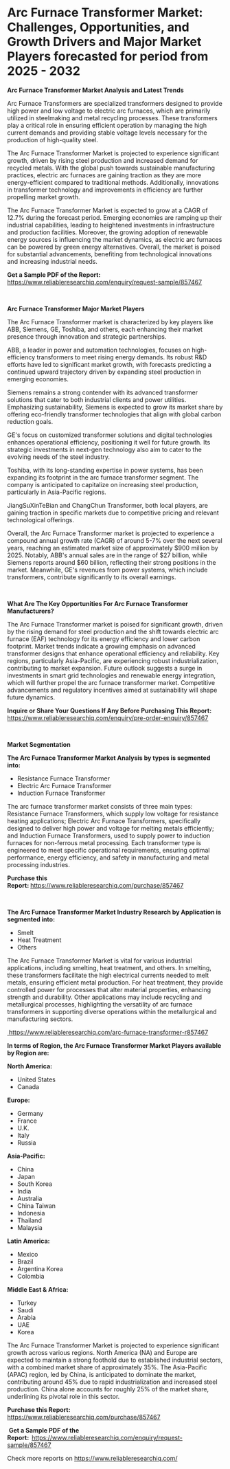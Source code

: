 <p><h1>Arc Furnace Transformer Market: Challenges, Opportunities, and Growth Drivers and Major Market Players forecasted for period from 2025 - 2032</h1></p><p><strong>Arc Furnace Transformer Market Analysis and Latest Trends</strong></p>
<p><p>Arc Furnace Transformers are specialized transformers designed to provide high power and low voltage to electric arc furnaces, which are primarily utilized in steelmaking and metal recycling processes. These transformers play a critical role in ensuring efficient operation by managing the high current demands and providing stable voltage levels necessary for the production of high-quality steel.</p><p>The Arc Furnace Transformer Market is projected to experience significant growth, driven by rising steel production and increased demand for recycled metals. With the global push towards sustainable manufacturing practices, electric arc furnaces are gaining traction as they are more energy-efficient compared to traditional methods. Additionally, innovations in transformer technology and improvements in efficiency are further propelling market growth.</p><p>The Arc Furnace Transformer Market is expected to grow at a CAGR of 12.7% during the forecast period. Emerging economies are ramping up their industrial capabilities, leading to heightened investments in infrastructure and production facilities. Moreover, the growing adoption of renewable energy sources is influencing the market dynamics, as electric arc furnaces can be powered by green energy alternatives. Overall, the market is poised for substantial advancements, benefiting from technological innovations and increasing industrial needs.</p></p>
<p><strong>Get a Sample PDF of the Report:&nbsp;</strong> <a href="https://www.reliableresearchiq.com/enquiry/request-sample/857467?utm_campaign=2924&utm_medium=2&utm_source=Github&utm_content=ia&utm_term=09042025&utm_id=arc-furnace-transformer">https://www.reliableresearchiq.com/enquiry/request-sample/857467</a></p>
<p>&nbsp;</p>
<p><strong>Arc Furnace Transformer Major Market Players</strong></p>
<p><p>The Arc Furnace Transformer market is characterized by key players like ABB, Siemens, GE, Toshiba, and others, each enhancing their market presence through innovation and strategic partnerships. </p><p>ABB, a leader in power and automation technologies, focuses on high-efficiency transformers to meet rising energy demands. Its robust R&D efforts have led to significant market growth, with forecasts predicting a continued upward trajectory driven by expanding steel production in emerging economies.</p><p>Siemens remains a strong contender with its advanced transformer solutions that cater to both industrial clients and power utilities. Emphasizing sustainability, Siemens is expected to grow its market share by offering eco-friendly transformer technologies that align with global carbon reduction goals.</p><p>GE's focus on customized transformer solutions and digital technologies enhances operational efficiency, positioning it well for future growth. Its strategic investments in next-gen technology also aim to cater to the evolving needs of the steel industry.</p><p>Toshiba, with its long-standing expertise in power systems, has been expanding its footprint in the arc furnace transformer segment. The company is anticipated to capitalize on increasing steel production, particularly in Asia-Pacific regions.</p><p>JiangSuXinTeBian and ChangChun Transformer, both local players, are gaining traction in specific markets due to competitive pricing and relevant technological offerings.</p><p>Overall, the Arc Furnace Transformer market is projected to experience a compound annual growth rate (CAGR) of around 5-7% over the next several years, reaching an estimated market size of approximately $900 million by 2025. Notably, ABB's annual sales are in the range of $27 billion, while Siemens reports around $60 billion, reflecting their strong positions in the market. Meanwhile, GE's revenues from power systems, which include transformers, contribute significantly to its overall earnings.</p></p>
<p>&nbsp;</p>
<p><strong>What Are The Key Opportunities For Arc Furnace Transformer Manufacturers?</strong></p>
<p><p>The Arc Furnace Transformer market is poised for significant growth, driven by the rising demand for steel production and the shift towards electric arc furnace (EAF) technology for its energy efficiency and lower carbon footprint. Market trends indicate a growing emphasis on advanced transformer designs that enhance operational efficiency and reliability. Key regions, particularly Asia-Pacific, are experiencing robust industrialization, contributing to market expansion. Future outlook suggests a surge in investments in smart grid technologies and renewable energy integration, which will further propel the arc furnace transformer market. Competitive advancements and regulatory incentives aimed at sustainability will shape future dynamics.</p></p>
<p><strong>Inquire or Share Your Questions If Any Before Purchasing This Report:</strong> <a href="https://www.reliableresearchiq.com/enquiry/pre-order-enquiry/857467?utm_campaign=2924&utm_medium=2&utm_source=Github&utm_content=ia&utm_term=09042025&utm_id=arc-furnace-transformer">https://www.reliableresearchiq.com/enquiry/pre-order-enquiry/857467</a></p>
<p>&nbsp;</p>
<p><strong>Market Segmentation</strong></p>
<p><strong>The Arc Furnace Transformer Market Analysis by types is segmented into:</strong></p>
<p><ul><li>Resistance Furnace Transformer</li><li>Electric Arc Furnace Transformer</li><li>Induction Furnace Transformer</li></ul></p>
<p><p>The arc furnace transformer market consists of three main types: Resistance Furnace Transformers, which supply low voltage for resistance heating applications; Electric Arc Furnace Transformers, specifically designed to deliver high power and voltage for melting metals efficiently; and Induction Furnace Transformers, used to supply power to induction furnaces for non-ferrous metal processing. Each transformer type is engineered to meet specific operational requirements, ensuring optimal performance, energy efficiency, and safety in manufacturing and metal processing industries.</p></p>
<p><strong>Purchase this Report:&nbsp;</strong><a href="https://www.reliableresearchiq.com/purchase/857467?utm_campaign=2924&utm_medium=2&utm_source=Github&utm_content=ia&utm_term=09042025&utm_id=arc-furnace-transformer">https://www.reliableresearchiq.com/purchase/857467</a></p>
<p>&nbsp;</p>
<p><strong>The Arc Furnace Transformer Market Industry Research by Application is segmented into:</strong></p>
<p><ul><li>Smelt</li><li>Heat Treatment</li><li>Others</li></ul></p>
<p><p>The Arc Furnace Transformer Market is vital for various industrial applications, including smelting, heat treatment, and others. In smelting, these transformers facilitate the high electrical currents needed to melt metals, ensuring efficient metal production. For heat treatment, they provide controlled power for processes that alter material properties, enhancing strength and durability. Other applications may include recycling and metallurgical processes, highlighting the versatility of arc furnace transformers in supporting diverse operations within the metallurgical and manufacturing sectors.</p></p>
<p><a href="https://www.reliableresearchiq.com/arc-furnace-transformer-r857467?utm_campaign=2924&utm_medium=2&utm_source=Github&utm_content=ia&utm_term=09042025&utm_id=arc-furnace-transformer">&nbsp;https://www.reliableresearchiq.com/arc-furnace-transformer-r857467</a></p>
<p><strong>In terms of Region, the Arc Furnace Transformer Market Players available by Region are:</strong></p>
<p>
    <p> <strong> North America: </strong>
        <ul>
            <li>United States</li>
            <li>Canada</li>
        </ul>
        </p> 
    <p> <strong> Europe: </strong>
        <ul>
            <li>Germany</li>
            <li>France</li>
            <li>U.K.</li>
            <li>Italy</li>
            <li>Russia</li>
        </ul>
        </p> 
    <p> <strong> Asia-Pacific: </strong>
        <ul>
            <li>China</li>
            <li>Japan</li>
            <li>South Korea</li>
            <li>India</li>
            <li>Australia</li>
            <li>China Taiwan</li>
            <li>Indonesia</li>
            <li>Thailand</li>
            <li>Malaysia</li>
        </ul>
        </p> 
    <p> <strong> Latin America: </strong>
        <ul>
            <li>Mexico</li>
            <li>Brazil</li>
            <li>Argentina Korea</li>
            <li>Colombia</li>
        </ul>
        </p> 
    <p> <strong> Middle East & Africa: </strong>
        <ul>
            <li>Turkey</li>
            <li>Saudi</li>
            <li>Arabia</li>
            <li>UAE</li>
            <li>Korea</li>
        </ul>
    </p>
    </p>
<p><p>The Arc Furnace Transformer Market is projected to experience significant growth across various regions. North America (NA) and Europe are expected to maintain a strong foothold due to established industrial sectors, with a combined market share of approximately 35%. The Asia-Pacific (APAC) region, led by China, is anticipated to dominate the market, contributing around 45% due to rapid industrialization and increased steel production. China alone accounts for roughly 25% of the market share, underlining its pivotal role in this sector.</p></p>
<p><strong>Purchase this Report: </strong><a href="https://www.reliableresearchiq.com/purchase/857467?utm_campaign=2924&utm_medium=2&utm_source=Github&utm_content=ia&utm_term=09042025&utm_id=arc-furnace-transformer">https://www.reliableresearchiq.com/purchase/857467</a></p>
<p>&nbsp;<strong>Get a Sample PDF of the Report:&nbsp;&nbsp;</strong><a href="https://www.reliableresearchiq.com/enquiry/request-sample/857467?utm_campaign=2924&utm_medium=2&utm_source=Github&utm_content=ia&utm_term=09042025&utm_id=arc-furnace-transformer">https://www.reliableresearchiq.com/enquiry/request-sample/857467</a></p>
<p><strong></strong></p>
<p>Check more reports on <a href="https://www.reliableresearchiq.com/?utm_campaign=2924&utm_medium=2&utm_source=Github&utm_content=ia&utm_term=09042025&utm_id=arc-furnace-transformer">https://www.reliableresearchiq.com/</a></p>